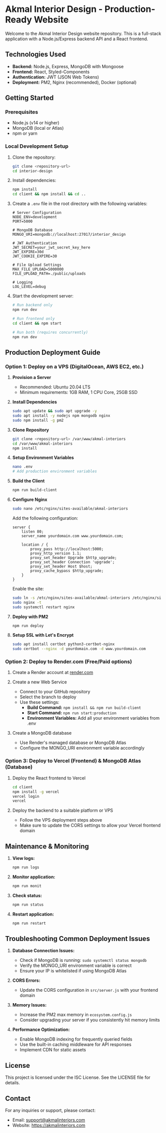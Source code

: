 # Akmal Interior Design - Production-Ready Website

Welcome to the Akmal Interior Design website repository. This is a full-stack application with a Node.js/Express backend API and a React frontend.

## Technologies Used

- **Backend:** Node.js, Express, MongoDB with Mongoose
- **Frontend:** React, Styled-Components
- **Authentication:** JWT (JSON Web Tokens)
- **Deployment:** PM2, Nginx (recommended), Docker (optional)

## Getting Started

### Prerequisites

- Node.js (v14 or higher)
- MongoDB (local or Atlas)
- npm or yarn

### Local Development Setup

1. Clone the repository:
   ```bash
   git clone <repository-url>
   cd interior-design
   ```

2. Install dependencies:
   ```bash
   npm install
   cd client && npm install && cd ..
   ```

3. Create a `.env` file in the root directory with the following variables:
   ```env
   # Server Configuration
   NODE_ENV=development
   PORT=5000

   # MongoDB Database
   MONGO_URI=mongodb://localhost:27017/interior_design

   # JWT Authentication
   JWT_SECRET=your_jwt_secret_key_here
   JWT_EXPIRE=30d
   JWT_COOKIE_EXPIRE=30

   # File Upload Settings
   MAX_FILE_UPLOAD=5000000
   FILE_UPLOAD_PATH=./public/uploads

   # Logging
   LOG_LEVEL=debug
   ```

4. Start the development server:
   ```bash
   # Run backend only
   npm run dev

   # Run frontend only
   cd client && npm start

   # Run both (requires concurrently)
   npm run dev
   ```

## Production Deployment Guide

### Option 1: Deploy on a VPS (DigitalOcean, AWS EC2, etc.)

1. **Provision a Server**
   - Recommended: Ubuntu 20.04 LTS
   - Minimum requirements: 1GB RAM, 1 CPU Core, 25GB SSD

2. **Install Dependencies**
   ```bash
   sudo apt update && sudo apt upgrade -y
   sudo apt install -y nodejs npm mongodb nginx
   sudo npm install -g pm2
   ```

3. **Clone Repository**
   ```bash
   git clone <repository-url> /var/www/akmal-interiors
   cd /var/www/akmal-interiors
   npm install
   ```

4. **Setup Environment Variables**
   ```bash
   nano .env
   # Add production environment variables
   ```

5. **Build the Client**
   ```bash
   npm run build-client
   ```

6. **Configure Nginx**
   ```bash
   sudo nano /etc/nginx/sites-available/akmal-interiors
   ```

   Add the following configuration:
   ```nginx
   server {
       listen 80;
       server_name yourdomain.com www.yourdomain.com;

       location / {
           proxy_pass http://localhost:5000;
           proxy_http_version 1.1;
           proxy_set_header Upgrade $http_upgrade;
           proxy_set_header Connection 'upgrade';
           proxy_set_header Host $host;
           proxy_cache_bypass $http_upgrade;
       }
   }
   ```

   Enable the site:
   ```bash
   sudo ln -s /etc/nginx/sites-available/akmal-interiors /etc/nginx/sites-enabled/
   sudo nginx -t
   sudo systemctl restart nginx
   ```

7. **Deploy with PM2**
   ```bash
   npm run deploy
   ```

8. **Setup SSL with Let's Encrypt**
   ```bash
   sudo apt install certbot python3-certbot-nginx
   sudo certbot --nginx -d yourdomain.com -d www.yourdomain.com
   ```

### Option 2: Deploy to Render.com (Free/Paid options)

1. Create a Render account at [render.com](https://render.com)

2. Create a new Web Service
   - Connect to your GitHub repository
   - Select the branch to deploy
   - Use these settings:
     - **Build Command:** `npm install && npm run build-client`
     - **Start Command:** `npm run start:production`
     - **Environment Variables:** Add all your environment variables from .env

3. Create a MongoDB database
   - Use Render's managed database or MongoDB Atlas
   - Configure the MONGO_URI environment variable accordingly

### Option 3: Deploy to Vercel (Frontend) & MongoDB Atlas (Database)

1. Deploy the React frontend to Vercel
   ```bash
   cd client
   npm install -g vercel
   vercel login
   vercel
   ```

2. Deploy the backend to a suitable platform or VPS
   - Follow the VPS deployment steps above
   - Make sure to update the CORS settings to allow your Vercel frontend domain

## Maintenance & Monitoring

1. **View logs:**
   ```bash
   npm run logs
   ```

2. **Monitor application:**
   ```bash
   npm run monit
   ```

3. **Check status:**
   ```bash
   npm run status
   ```

4. **Restart application:**
   ```bash
   npm run restart
   ```

## Troubleshooting Common Deployment Issues

1. **Database Connection Issues:**
   - Check if MongoDB is running: `sudo systemctl status mongodb`
   - Verify the MONGO_URI environment variable is correct
   - Ensure your IP is whitelisted if using MongoDB Atlas

2. **CORS Errors:**
   - Update the CORS configuration in `src/server.js` with your frontend domain

3. **Memory Issues:**
   - Increase the PM2 max memory in `ecosystem.config.js`
   - Consider upgrading your server if you consistently hit memory limits

4. **Performance Optimization:**
   - Enable MongoDB indexing for frequently queried fields
   - Use the built-in caching middleware for API responses
   - Implement CDN for static assets

## License

This project is licensed under the ISC License. See the LICENSE file for details.

## Contact

For any inquiries or support, please contact:
- Email: support@akmalinteriors.com
- Website: https://akmalinteriors.com 
